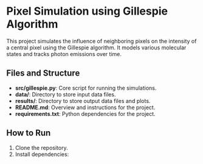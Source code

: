 # Pixel Simulation using Gillespie Algorithm

This project simulates the influence of neighboring pixels on the intensity of a central pixel using the Gillespie algorithm. It models various molecular states and tracks photon emissions over time.

## Files and Structure
- **src/gillespie.py**: Core script for running the simulations.
- **data/**: Directory to store input data files.
- **results/**: Directory to store output data files and plots.
- **README.md**: Overview and instructions for the project.
- **requirements.txt**: Python dependencies for the project.

## How to Run
1. Clone the repository.
2. Install dependencies:
